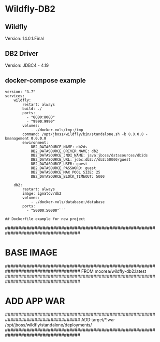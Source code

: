 # Wildfly-DB2

## Wildfly
Version: 14.0.1.Final

## DB2 Driver
Version: JDBC4 - 4.19

## docker-compose example
```
version: "3.7"
services:
    wildfly:
        restart: always
        build: ./
        ports:
          - "8080:8080"
          - "9990:9990"
        volumes:
            - ./docker-vols/tmp:/tmp
        command: /opt/jboss/wildfly/bin/standalone.sh -b 0.0.0.0 -bmanagement 0.0.0.0
        environment:
            DB2_DATASOURCE_NAME: db2ds
            DB2_DATASOURCE_DRIVER_NAME: db2
            DB2_DATASOURCE_JNDI_NAME: java:jboss/datasources/db2ds
            DB2_DATASOURCE_URL: jdbc:db2://db2:50000/guest
            DB2_DATASOURCE_USER: guest
            DB2_DATASOURCE_PASSWORD: guest
            DB2_DATASOURCE_MAX_POOL_SIZE: 25
            DB2_DATASOURCE_BLOCK_TIMEOUT: 5000

    db2:
        restart: always
        image: ignatov/db2
        volumes:
            - ./docker-vols/database:/database
        ports:
          - "50000:50000"```

## Dockerfile example for new project
```
####################################################################################
# BASE IMAGE
####################################################################################
FROM moorea/wildfly-db2:latest
####################################################################################
# ADD APP WAR
####################################################################################
ADD target/*.war /opt/jboss/wildfly/standalone/deployments/
####################################################################################
```
